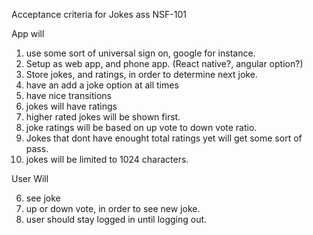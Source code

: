 Acceptance criteria
for Jokes ass NSF-101


App will
1.    use some sort of universal sign on, google for instance.
2.    Setup as web app, and phone app. (React native?, angular option?)
3.    Store jokes, and ratings, in order to determine next joke.
4. have an add a joke option at all times
5. have nice transitions
6. jokes will have ratings
7. higher rated jokes will be shown first.
8. joke ratings will be based on up vote to down vote ratio.
9. Jokes that dont have enought total ratings yet will get some sort of pass.
10. jokes will be limited to 1024 characters.

User Will

6.    see joke
7.    up or down vote, in order to see new joke.
8.    user should stay logged in until logging out.
